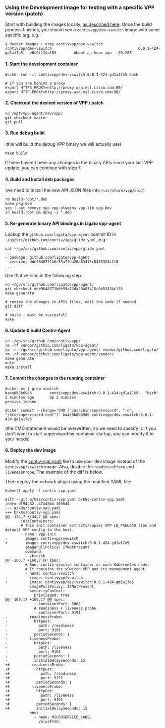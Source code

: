 ### Using the Development image for testing with a specific VPP version (patch)

Start with building the images locally, [as described here](README.md). Once the build process finishes,
you should see a `contivvpp/dev-vswitch` image with some specific tag, e.g.:

```
$ docker images | grep contivvpp/dev-vswitch
contivvpp/dev-vswitch                                       0.0.1-424-gd1a17e5   e6c9f12da183        About an hour ago   20.2GB
```

#### 1. Start the development container
```
docker run -it contivvpp/dev-vswitch:0.0.1-424-gd1a17e5 bash

# if you are behind a proxy
export HTTPS_PROXY=http://proxy-wsa.esl.cisco.com:80/
export HTTP_PROXY=http://proxy-wsa.esl.cisco.com:80/
```

#### 2. Checkout the desired version of VPP / patch
```
cd /opt/vpp-agent/dev/vpp/
git checkout master
git pull
```

#### 3. Run debug build
(this will build the debug VPP binary we will actually use)
```
make build
```

If there haven't been any changes in the binary APIs since your last VPP update, 
you can continue with step 7.

#### 4. Build and install deb packages
(we need to install the new API JSON files into `/usr/share/vpp/api/`)
```
rm build-root/*.deb
make pkg-deb
yes | apt remove vpp vpp-plugins vpp-lib vpp-dev
cd build-root && dpkg -i *.deb
```

#### 5. Re-generate binary API bindings in Ligato vpp-agent
Lookup the `github.com/ligato/vpp-agent` commit ID in `~/go/src/github.com/contiv/vpp/glide.yaml`, e.g.:
```
cat ~/go/src/github.com/contiv/vpp/glide.yaml
...
- package: github.com/ligato/vpp-agent
  version: dde9840771b6e59a72da20a83415c0453324c1f8 
...
```
Use that version in the following step:

```
cd ~/go/src/github.com/ligato/vpp-agent/
git checkout dde9840771b6e59a72da20a83415c0453324c1f8
make generate

# review the changes in APIs files, edit the code if needed
git diff

# build - must be succesfull
make
```

#### 6. Update & build Contiv-Agent
```
cd ~/go/src/github.com/contiv/vpp/
rm -rf vendor/github.com/ligato/vpp-agent/
cp -r ~/go/src/github.com/ligato/vpp-agent/ vendor/github.com/ligato/
rm -rf vendor/github.com/ligato/vpp-agent/vendor/
make generate
make
make install
```

#### 7. Commit the changes in the running container
```
docker ps | grep vswitch
ba4e8b8b69d6        contivvpp/dev-vswitch:0.0.1-424-gd1a17e5   "bash"                   2 minutes ago       Up 2 minutes                            pensive_jepsen

docker commit --change='CMD ["/usr/bin/supervisord", "-c", "/etc/supervisord.conf"]' ba4e8b8b69d6 contivvpp/dev-vswitch:0.0.1-424-gd1a17e5
```

(the CMD statement would be overwritten, so we need to specify it. If you don't want to start 
supervisord by container startup, you can modify it to your needs)

#### 8. Deploy the dev image
Modify the [contiv-vpp.yaml](../k8s/contiv-vpp.yaml) file to use your dev image instead of the
`contivvpp/vswitch` image. Also, disable the `readinessProbe` and `livenessProbe`. The example
of the diff is below.

Then deploy the network plugin using the modified YAML file:
```
kubectl apply -f contiv-vpp.yaml
```

```
diff --git a/k8s/contiv-vpp.yaml b/k8s/contiv-vpp.yaml
index df94c82..47a40b4 100644
--- a/k8s/contiv-vpp.yaml
+++ b/k8s/contiv-vpp.yaml
@@ -134,7 +134,7 @@ spec:
       initContainers:
       # This init container extracts/copies VPP LD_PRELOAD libs and default VPP config to the host.
       - name: vpp-init
-        image: contivvpp/vswitch
+        image: contivvpp/dev-vswitch:0.0.1-424-gd1a17e5
         imagePullPolicy: IfNotPresent
         command:
         - /bin/sh
@@ -160,7 +160,7 @@ spec:
         # Runs contiv-vswitch container on each Kubernetes node.
         # It contains the vSwitch VPP and its management agent.
         - name: contiv-vswitch
-          image: contivvpp/vswitch
+          image: contivvpp/dev-vswitch:0.0.1-424-gd1a17e5
           imagePullPolicy: IfNotPresent
           securityContext:
             privileged: true
@@ -169,17 +169,17 @@ spec:
             - containerPort: 5002
             # readiness + liveness probe
             - containerPort: 9191
-          readinessProbe:
-            httpGet:
-              path: /readiness
-              port: 9191
-            periodSeconds: 1
-          livenessProbe:
-            httpGet:
-              path: /liveness
-              port: 9191
-            periodSeconds: 1
-            initialDelaySeconds: 15
+#          readinessProbe:
+#            httpGet:
+#              path: /readiness
+#              port: 9191
+#            periodSeconds: 1
+#          livenessProbe:
+#            httpGet:
+#              path: /liveness
+#              port: 9191
+#            periodSeconds: 1
+#            initialDelaySeconds: 15
           env:
             - name: MICROSERVICE_LABEL
               valueFrom:
```